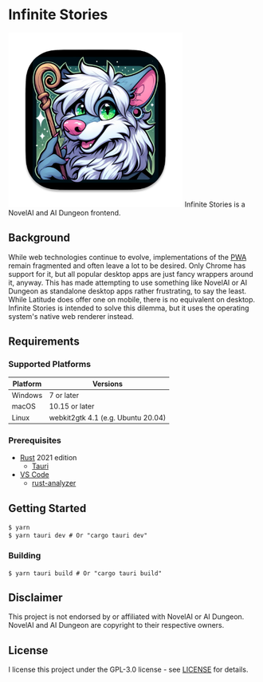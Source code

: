 # Infinite Stories

<p align="center">
<p>
<img src="./icon.png" width="350">
Infinite Stories is a NovelAI and AI Dungeon frontend.
</p>
</div>

## Background

While web technologies continue to evolve, implementations of the [PWA](https://en.wikipedia.org/wiki/Progressive_web_app) remain fragmented and often leave a lot to be desired. Only Chrome has support for it, but all popular desktop apps are just fancy wrappers around it, anyway. This has made attempting to use something like NovelAI or AI Dungeon as standalone desktop apps rather frustrating, to say the least. While Latitude does offer one on mobile, there is no equivalent on desktop. Infinite Stories is intended to solve this dilemma, but it uses the operating system's native web renderer instead.

## Requirements

### Supported Platforms

| Platform | Versions                           |
| -------- | ---------------------------------- |
| Windows  | 7 or later                         |
| macOS    | 10.15 or later                     |
| Linux    | webkit2gtk 4.1 (e.g. Ubuntu 20.04) |

### Prerequisites

- [Rust](https://www.rust-lang.org/tools/install) 2021 edition
  - [Tauri](https://marketplace.visualstudio.com/items?itemName=tauri-apps.tauri-vscode)
- [VS Code](https://code.visualstudio.com/)
  - [rust-analyzer](https://marketplace.visualstudio.com/items?itemName=rust-lang.rust-analyzer)

## Getting Started

```shell
$ yarn
$ yarn tauri dev # Or "cargo tauri dev"
```

### Building

```shell
$ yarn tauri build # Or "cargo tauri build"
```

## Disclaimer

This project is not endorsed by or affiliated with NovelAI or AI Dungeon. 
NovelAI and AI Dungeon are copyright to their respective owners.

## License

I license this project under the GPL-3.0 license - see [LICENSE](LICENSE) for details.